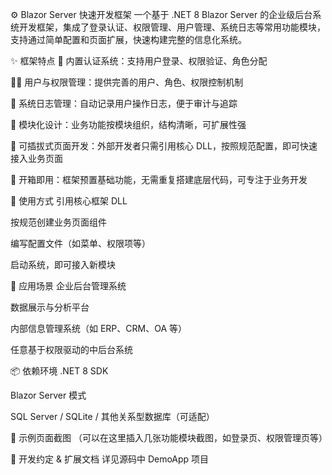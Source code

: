 ⚙️ Blazor Server 快速开发框架
一个基于 .NET 8 Blazor Server 的企业级后台系统开发框架，集成了登录认证、权限管理、用户管理、系统日志等常用功能模块，支持通过简单配置和页面扩展，快速构建完整的信息化系统。

✨ 框架特点
🔐 内置认证系统：支持用户登录、权限验证、角色分配

🧑‍💼 用户与权限管理：提供完善的用户、角色、权限控制机制

📝 系统日志管理：自动记录用户操作日志，便于审计与追踪

🧩 模块化设计：业务功能按模块组织，结构清晰，可扩展性强

🧱 可插拔式页面开发：外部开发者只需引用核心 DLL，按照规范配置，即可快速接入业务页面

🚀 开箱即用：框架预置基础功能，无需重复搭建底层代码，可专注于业务开发

🧰 使用方式
引用核心框架 DLL

按规范创建业务页面组件

编写配置文件（如菜单、权限项等）

启动系统，即可接入新模块

🧭 应用场景
企业后台管理系统

数据展示与分析平台

内部信息管理系统（如 ERP、CRM、OA 等）

任意基于权限驱动的中后台系统

📦 依赖环境
.NET 8 SDK

Blazor Server 模式

SQL Server / SQLite / 其他关系型数据库（可适配）

🔧 示例页面截图
（可以在这里插入几张功能模块截图，如登录页、权限管理页等）

📄 开发约定 & 扩展文档
详见源码中 DemoApp 项目



